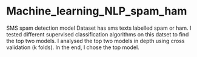# Machine_learning_NLP_spam_ham
SMS spam detection model
Dataset has sms texts labelled spam or ham. I tested different supervised classification algorithms on this datset to find the top two models.
I analysed the top two models in depth using cross validation (k folds).
In the end, I chose the top model.
